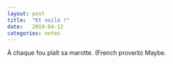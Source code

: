 ```yaml
---
layout: post
title:  "Et voilà !"
date:   2019-04-12
categories: notes
---
```

À chaque fou plaît sa marotte.
(French proverb)
Maybe.
